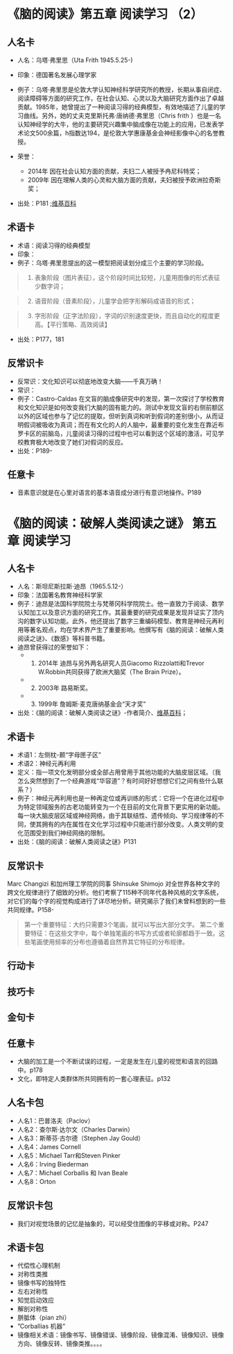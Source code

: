 # 《脑的阅读》第五章 阅读学习 （2） #
## 人名卡 ##
- 人名：乌塔·弗里思（Uta Frith 1945.5.25-)
- 印象：德国著名发展心理学家
- 例子：乌塔·弗里思是伦敦大学认知神经科学研究所的教授，长期从事自闭症、阅读障碍等方面的研究工作，在社会认知、心灵以及大脑研究方面作出了卓越贡献。1985年，她曾提出了一种阅读习得的经典模型，有效地描述了儿童的学习曲线。另外，她的丈夫克里斯托弗·唐纳德·弗里思（Chris frith ）也是一名认知神经学的大牛，他的主要研究兴趣集中脑成像在功能上的应用，已发表学术论文500余篇，h指数达194，是伦敦大学惠康基金会神经影像中心的名誉教授。
- 荣誉：
    - 2014年 因在社会认知方面的贡献，夫妇二人被授予冉尼科特奖；
    - 2009年 因在理解人类的心灵和大脑方面的贡献，夫妇被授予欧洲拉奇斯奖；

- 出处：P181 ;[维基百科](https://en.wikipedia.org/wiki/Uta_Frith)

## 术语卡 ##
- 术语：阅读习得的经典模型
- 印象：
- 例子：乌塔·弗里思提出的这一模型把阅读划分成三个主要的学习阶段。
> 1. 表象阶段（图片表征），这个阶段时间比较短，儿童用图像的形式表征少数字词；

> 2. 语音阶段（音素阶段），儿童学会把字形解码成语音的形式；

> 3. 字形阶段（正字法阶段），字词的识别速度更快，而且自动化的程度更高。【平行策略、高效阅读】

- 出处：P177，181

## 反常识卡 ##
- 反常识：文化知识可以彻底地改变大脑——千真万确！
- 常识：
- 例子：Castro-Caldas 在文盲的脑成像研究中的发现，第一次探讨了学校教育和文化知识是如何改变我们大脑的固有能力的。测试中发现文盲的右侧前额区以外的区域也参与了记忆的提取，但听到真词和听到假词的差别很小，从而证明假词被吸收为真词；而在有文化的人的人脑中，最重要的变化发生在靠近布罗卡区的前脑岛，儿童阅读习得的过程中也可以看到这个区域的激活，可见学校教育极大地改变了她们对假词的反应。
- 出处：P189-
## 任意卡 ##
- 音素意识就是在心里对语言的基本语音成分进行有意识地操作。P189


# 《脑的阅读：破解人类阅读之谜》 第五章 阅读学习 #
## 人名卡 ##
- 人名：斯坦尼斯拉斯·迪昂（1965.5.12-）
- 印象：法国著名教育神经科学家
- 例子：迪昂是法国科学院院士与梵蒂冈科学院院士。他一直致力于阅读、数学认知加工以及意识方面的研究工作。其最重要的研究成果是发现并证实了顶内沟的数字认知功能。此外，他还提出了数字三重编码模型、教育是神经元再利用等著名观点，均在学术界产生了重要影响。他撰写有《脑的阅读：破解人类阅读之谜》、《数感》等科普书籍。
- 迪昂曾获得过的荣誉如下：
  - 1. 2014年 迪昂与另外两名研究人员Giacomo Rizzolatti和Trevor W.Robbin共同获得了欧洲大脑奖（The Brain Prize）。
  - 2. 2003年 路易斯奖。
  - 3. 1999年 詹姆斯·麦克唐纳基金会“天才奖”
- 出处：《脑的阅读：破解人类阅读之谜》-作者简介、[维基百科](https://en.m.wikipedia.org/wiki/Stanislas_Dehaene)；

## 术语卡 ##
- 术语1：左侧枕-颞“字母匣子区”
- 术语2：神经元再利用
- 定义：指一项文化发明部分或全部占用曾用于其他功能的大脑皮层区域。（我怎么突然想到了一个经典游戏“华容道”？有时间好好想想它们之间有些什么联系？）
- 例子：神经元再利用也是一种再定位或再训练的形式：它将一个在进化过程中为特定领域服务的古老功能转变为一个在目前的文化背景下更实用的新功能。每一块大脑皮层区域或神经网络，由于其联结性、遗传倾向、学习规律等的不同，使其拥有的内在属性在文化学习过程中只能进行部分改变。人类文明的变化范围受到我们神经网络的限制。
- 出处：《脑的阅读：破解人类阅读之谜》P131

## 反常识卡 ##
Marc Changizi 和加州理工学院的同事 Shinsuke Shimojo 对全世界各种文字的跨文化规律进行了细致的分析。他们考察了115种不同年代各种风格的文字系统，对它们的每个字的视觉构成进行了详尽地分析。研究揭示了我们未曾料想到的一些共同规律。P158-
> 第一个重要特征：大约只需要3个笔画，就可以写出大部分文字。
> 第二个重要特征：在这些文字中，每个单独笔画的书写方式或者轮廓都趋于一致。这些笔画使用频率的分布也遵循着自然界其它特征的分布规律。
> 
> 

## 行动卡 ##

## 技巧卡 ##

## 金句卡 ##

## 任意卡 ##
- 大脑的加工是一个不断试误的过程，一定是发生在儿童的视觉和语言的回路中。p178
- 文化，即特定人类群体所共同拥有的一套心理表征。p132




## 人名卡包 ##
- 人名1：巴普洛夫（Paclov）
- 人名2：查尔斯·达尔文（Charles Darwin）
- 人名3：斯蒂芬·古尔德（Stephen Jay Gould）
- 人名4：James Cornell
- 人名5：Michael Tarr和Steven Pinker
- 人名6：Irving Biederman
- 人名7：Michael Corballis 和 Ivan Beale
- 人名8：Orton

## 反常识卡包 ##
- 我们对视觉场景的记忆是抽象的，可以经受住图像的平移或对称。P247

## 术语卡包 ##
- 代偿性心理机制
- 对称性类推
- 镜像书写的独特性
- 左右对称性
- 知觉启动效应
- 解剖对称性
- 胼胝体（pian zhi）
- ”Corballias 机器“
- 镜像相关术语：镜像书写、镜像错误、镜像阶段、镜像混淆、镜像知识、镜像方向、镜像反转、镜像类推。。。。




